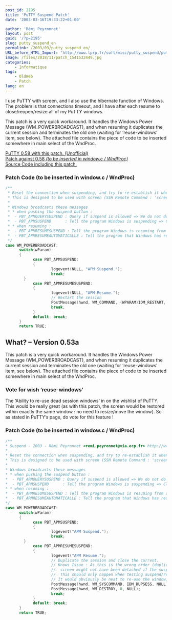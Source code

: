 ```yaml
---
post_id: 2195
title: 'PuTTY Suspend Patch'
date: '2003-03-16T19:33:22+01:00'

author: 'Rémi Peyronnet'
layout: post
guid: '/?p=2195'
slug: putty_suspend_en
permalink: /2003/03/putty_suspend_en/
URL_before_HTML_Import: 'http://www.lprp.fr/soft/misc/putty_suspend/putty_suspend_en.php3'
image: /files/2018/11/patch_1541532449.jpg
categories:
    - Informatique
tags:
    - OldWeb
    - Patch
lang: en
---
```


I use PuTTY with screen, and I also use the hibernate function of Windows. The problem is that connections timeout, and I have after each resume to close/reopen/resize all of my PuTTY windows.

This patch is a very quick workaround. It handles the Windows Power Message (WM\_POWERBROADCAST), and when resuming it duplicates the current session and terminates the old one (waiting for ‘reuse-windows’ item, see below). The attached file contains the piece of code to be inserted somewhere in main select of the WndProc.

[PuTTY 0.58 with this patch. (Unofficial)](/files/old-web/soft/misc/putty_suspend/putty.exe)  
[Patch against 0.58 *(to be inserted in window.c / WndProc)*](/files/old-web/soft/misc/putty_suspend/putty_suspend.patch)  
[Source Code including this patch.](/files/old-web/soft/misc/putty_suspend/putty_suspend.zip)

### Patch Code (to be inserted in window.c / WndProc)

```c
/** 
 * Reset the connection when suspending, and try to re-establish it when resuming.
 * This is designed to be used with screen (SSH Remote Command : 'screen -r || zsh || bash')
 *
 * Windows broadcasts these messages 
 * * when pushing the suspend button :
 *  - PBT_APMQUERYSUSPEND : Query if suspend is allowed => We do not do anything.
 *  - PBT_APMSUSPEND      : Tell the program Windows is suspending => Close the connection.
 * * when resuming :
 *  - PBT_APMRESUMESUSPEND : Tell the program Windows is resuming from suspend mode => Re-open the connection.
 *  - PBT_APMRESUMEAUTOMATICALLE : Tell the program that Windows has resumed from something. => Do nothing.
 */
case WM_POWERBROADCAST:
      switch(wParam)
      {
            case PBT_APMSUSPEND:
            {
                    logevent(NULL, "APM Suspend.");
                    break;
        }
            case PBT_APMRESUMESUSPEND:
            {
                    logevent(NULL, "APM Resume.");
                    // Restart the session
                    PostMessage(hwnd, WM_COMMAND, (WPARAM)IDM_RESTART, (LPARAM)NULL);
                    break;
            }
            default: break;
      }
      return TRUE;

```

## What? – Version 0.53a

This patch is a very quick workaround. It handles the Windows Power Message (WM\_POWERBROADCAST), and when resuming it duplicates the current session and terminates the old one (waiting for ‘reuse-windows’ item, see below). The attached file contains the piece of code to be inserted somewhere in main select of the WndProc.

### Vote for wish ‘reuse-windows’

The ‘Ability to re-use dead session windows’ in on the wishlist of PuTTY. This would be really great (as with this patch, the screen would be restored within exactly the same window : no need to resize/move the window). So as stated in PuTTY’s page, do vote for this feature !

### Patch Code (to be inserted in window.c / WndProc)

```c
/** 
* Suspend - 2003 - Rémi Peyronnet <remi.peyronnet@via.ecp.fr> http://www.via.ecp.fr/~remi 
* 
* Reset the connection when suspending, and try to re-establish it when resuming.
* This is designed to be used with screen (SSH Remote Command : 'screen -r || zsh || bash')
*
* Windows broadcasts these messages 
* * when pushing the suspend button :
*  - PBT_APMQUERYSUSPEND : Query if suspend is allowed => We do not do anything.
*  - PBT_APMSUSPEND      : Tell the program Windows is suspending => Close the connection.
* * when resuming :
*  - PBT_APMRESUMESUSPEND : Tell the program Windows is resuming from suspend mode => Re-open the connection.
*  - PBT_APMRESUMEAUTOMATICALLE : Tell the program that Windows has resumed from something. => Do nothing.
*/
case WM_POWERBROADCAST:
      switch(wParam)
      {
            case PBT_APMSUSPEND:
            {
                    logevent("APM Suspend.");
                    break;
        }
            case PBT_APMRESUMESUSPEND:
            {
                    logevent("APM Resume.");
                    // Duplicate the session and close the current. 
                    // Knows Issue : As this is the wrong order (duplicate, then close), 
                    //  screen might not have been detached if the suspend time was too short.
                    //  This should only happen when testing suspend/resume quickly.
                    // It would obviously be neat to re-use the window, but my tries have been unsuccessful.
                    PostMessage(hwnd, WM_SYSCOMMAND, IDM_DUPSESS, NULL);
                    PostMessage(hwnd, WM_DESTROY, 0, NULL);
                    break;
            }
            default: break;
      }
      return TRUE;


```